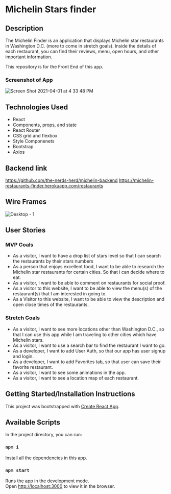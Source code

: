 # Michelin Stars finder

## Description

The Michelin Finder is an application that displays Michelin star restaurants in Washington D.C. (more to come in stretch goals). Inside the details of each restaurant, you can find their reviews, menu, open hours, and other important information.

This repository is for the Front End of this app.

### Screenshot of App

![Screen Shot 2021-04-01 at 4 33 48 PM](https://media.git.generalassemb.ly/user/34159/files/2255c580-9308-11eb-80c8-800a935bc6d0)

## Technologies Used

- React
- Components, props, and state
- React Router
- CSS grid and flexbox
- Style Componenets
- Bootstrap
- Axios

## Backend link

https://github.com/the-nerds-herd/michelin-backend
https://michelin-restaurants-finder.herokuapp.com/restaurants

## Wire Frames

![Desktop - 1](https://media.git.generalassemb.ly/user/34159/files/bfaffa00-9306-11eb-92f1-18aaee1107ac)

## User Stories

### MVP Goals

- As a visitor, I want to have a drop list of stars level so that I can search the restaurants by their stars numbers
- As a person that enjoys excellent food, I want to be able to research the Michelin star restaurants for certain cities. So that i can decide where to eat.
- As a visitor, I want to be able to comment on restaurants for social proof.
- As a visitor to this website, I want to be able to view the menu(s) of the restaurant(s) that I am interested in going to.
- As a Visitor to this website, I want to be able to view the description and open close times of the restaurants.

### Stretch Goals

- As a visitor, I want to see more locations other than Washington D.C., so that I can use this app while I am traveling to other cities which have Michelin stars.
- As a visitor, I want to use a search bar to find the restaurant I want to go.
- As a developer, I want to add User Auth, so that our app has user signup and login.
- As a developer, I want to add Favorites tab, so that user can save their favorite restaurant.
- As a visitor, I want to see some animations in the app.
- As a visitor, I want to see a location map of each restaurant.

## Getting Started/Installation Instructions

This project was bootstrapped with [Create React App](https://github.com/facebook/create-react-app).

## Available Scripts

In the project directory, you can run:

### `npm i`

Install all the dependencies in this app.

### `npm start`

Runs the app in the development mode.\
Open [http://localhost:3000](http://localhost:3000) to view it in the browser.
